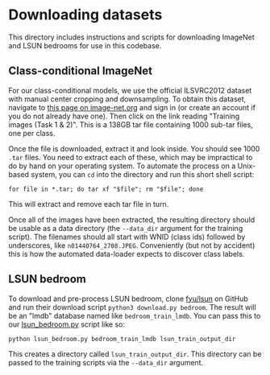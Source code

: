 # Downloading datasets

This directory includes instructions and scripts for downloading ImageNet and LSUN bedrooms for use in this codebase.

## Class-conditional ImageNet

For our class-conditional models, we use the official ILSVRC2012 dataset with manual center cropping and downsampling. To obtain this dataset, navigate to [this page on image-net.org](https://image-net.org/challenges/LSVRC/2012/2012-downloads.php) and sign in (or create an account if you do not already have one). Then click on the link reading "Training images (Task 1 & 2)". This is a 138GB tar file containing 1000 sub-tar files, one per class.

Once the file is downloaded, extract it and look inside. You should see 1000 `.tar` files. You need to extract each of these, which may be impractical to do by hand on your operating system. To automate the process on a Unix-based system, you can `cd` into the directory and run this short shell script:

```
for file in *.tar; do tar xf "$file"; rm "$file"; done
```

This will extract and remove each tar file in turn.

Once all of the images have been extracted, the resulting directory should be usable as a data directory (the `--data_dir` argument for the training script). The filenames should all start with WNID (class ids) followed by underscores, like `n01440764_2708.JPEG`. Conveniently (but not by accident) this is how the automated data-loader expects to discover class labels.

## LSUN bedroom

To download and pre-process LSUN bedroom, clone [fyu/lsun](https://github.com/fyu/lsun) on GitHub and run their download script `python3 download.py bedroom`. The result will be an "lmdb" database named like `bedroom_train_lmdb`. You can pass this to our [lsun_bedroom.py](lsun_bedroom.py) script like so:

```
python lsun_bedroom.py bedroom_train_lmdb lsun_train_output_dir
```

This creates a directory called `lsun_train_output_dir`. This directory can be passed to the training scripts via the `--data_dir` argument.
